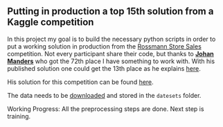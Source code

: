  

## Putting in production a top 15th solution from a Kaggle competition

In this project my goal is to build the necessary python scripts in order to put a working solution in production from the [Rossmann Store Sales](https://www.kaggle.com/c/rossmann-store-sales) competition. Not every participant share their code, but thanks to [**Johan Manders**](https://www.kaggle.com/johanmanders) who got the 72th place I have something to work with. With his published solution one could get the 13th place as he explains [here](https://www.kaggle.com/c/rossmann-store-sales/discussion/17979).

His solution for this competition can be found [here](https://nbviewer.jupyter.org/github/JohanManders/ROSSMANN-KAGGLE/blob/master/ROSSMANN%20STORE%20SALES%20COMPETITION%20KAGGLE.ipynb).   

The data needs to be [downloaded](https://www.kaggle.com/c/rossmann-store-sales/data) and stored in the `datesets` folder.

Working Progress:
All the preprocessing steps are done. Next step is training.
